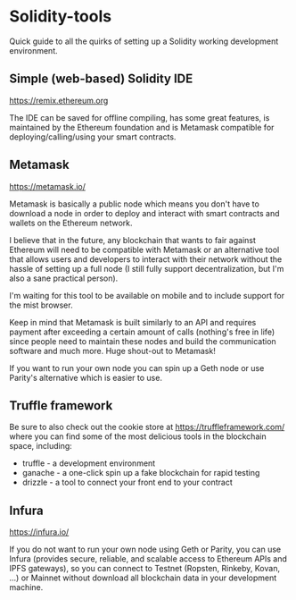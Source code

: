 # Solidity-tools

Quick guide to all the quirks of setting up a Solidity working development environment.

## Simple (web-based) Solidity IDE

https://remix.ethereum.org

The IDE can be saved for offline compiling, has some great features, is maintained by the Ethereum foundation and is Metamask compatible for deploying/calling/using your smart contracts.

## Metamask

https://metamask.io/

Metamask is basically a public node which means you don't have to download a node in order to deploy and interact with smart contracts and wallets on the Ethereum network.

I believe that in the future, any blockchain that wants to fair against Ethereum will need to be compatible with Metamask or an alternative tool that allows users and developers to interact with their network without the hassle of setting up a full node (I still fully support decentralization, but I'm also a sane practical person).

I'm waiting for this tool to be available on mobile and to include support for the mist browser.

Keep in mind that Metamask is built similarly to an API and requires payment after exceeding a certain amount of calls (nothing's free in life) since people need to maintain these nodes and build the communication software and much more. Huge shout-out to Metamask!

If you want to run your own node you can spin up a Geth node or use Parity's alternative which is easier to use.

## Truffle framework

Be sure to also check out the cookie store at https://truffleframework.com/ where you can find some of the most delicious tools in the blockchain space, including:

* truffle - a development environment
* ganache - a one-click spin up a fake blockchain for rapid testing
* drizzle - a tool to connect your front end to your contract

## Infura

https://infura.io/

If you do not want to run your own node using Geth or Parity, you can use Infura (provides secure, reliable, and scalable access to Ethereum APIs and IPFS gateways), so you can connect to Testnet (Ropsten, Rinkeby, Kovan, ...) or Mainnet without download all blockchain data in your development machine.
